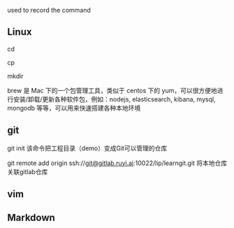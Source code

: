 used to record the command 

## Linux

cd

cp

mkdir


brew 是 Mac 下的一个包管理工具，类似于 centos 下的 yum，可以很方便地进行安装/卸载/更新各种软件包，例如：nodejs, elasticsearch, kibana, mysql, mongodb 等等，可以用来快速搭建各种本地环境

## git 
git init    该命令把工程目录（demo）变成Git可以管理的仓库

git remote add origin ssh://git@gitlab.ruyi.ai:10022/lip/learngit.git 将本地仓库关联gitlab仓库



## vim



## Markdown
